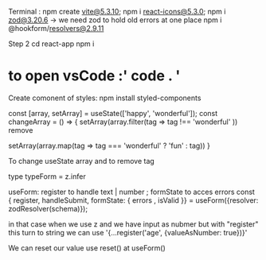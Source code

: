 Terminal : 
npm create vite@5.3.10;
npm i react-icons@5.3.0;
npm i zod@3.20.6 -> we need zod to hold old errors at one place
npm i @hookform/resolvers@2.9.11


Step 2 
cd react-app
npm i

to open vsCode :' code . '
=================
Create comonent of styles:
npm install styled-components 


const [array, setArray] = useState(['happy', 'wonderful']);
const changeArray = () => {
   setArray(array.filter(tag => tag !== 'wonderful' )) remove

   setArray(array.map(tag => tag === 'wonderful' ? 'fun' : tag))
}

To change useState array and to remove tag


   type typeForm = z.infer<typeof schema>

useForm: 
register to handle text | number ; formState to acces errors
const {
  register, 
  handleSubmit, 
  formState: { errors , isValid }} = useForm<typeDate>({resolver: zodResolver(schema)});

in that case when we use z and we have input as nubmer but with "register" this turn to string we can use 
'{...register('age', {valueAsNumber: true})}'

We can reset our value use reset() at useForm()


